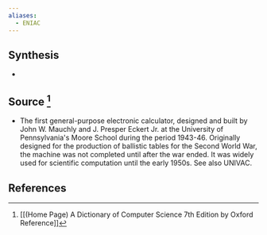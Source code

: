 ```yaml
---
aliases:
  - ENIAC
---
```

## Synthesis
- 
## Source [^1]
- The first general-purpose electronic calculator, designed and built by John W. Mauchly and J. Presper Eckert Jr. at the University of Pennsylvania's Moore School during the period 1943-46. Originally designed for the production of ballistic tables for the Second World War, the machine was not completed until after the war ended. It was widely used for scientific computation until the early 1950s. See also UNIVAC.
## References

[^1]: [[(Home Page) A Dictionary of Computer Science 7th Edition by Oxford Reference]]